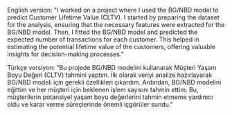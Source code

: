 English version: "I worked on a project where I used the BG/NBD model to predict Customer Lifetime Value (CLTV). I started by preparing the dataset for the analysis, ensuring that the necessary features were extracted for the BG/NBD model. Then, I fitted the BG/NBD model and predicted the expected number of transactions for each customer. This helped in estimating the potential lifetime value of the customers, offering valuable insights for decision-making processes."

Türkçe versiyon: "Bu projede BG/NBD modelini kullanarak Müşteri Yaşam Boyu Değeri (CLTV) tahmini yaptım. İlk olarak veriyi analize hazırlayarak BG/NBD modeli için gerekli özellikleri çıkardım. Ardından, BG/NBD modelini eğittim ve her müşteri için beklenen işlem sayısını tahmin ettim. Bu, müşterilerin potansiyel yaşam boyu değerlerini tahmin etmeme yardımcı oldu ve karar verme süreçlerinde önemli içgörüler sundu."
